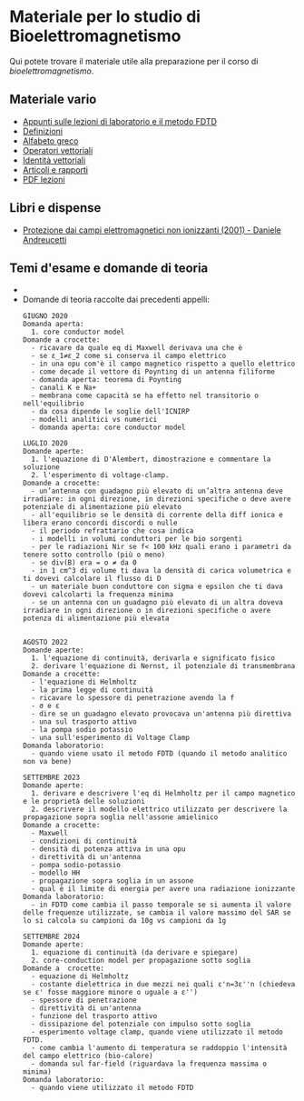 # Materiale per lo studio di Bioelettromagnetismo

Qui potete trovare il materiale utile alla preparazione per il corso di _bioelettromagnetismo_.

## Materiale vario
- [Appunti sulle lezioni di laboratorio e il metodo FDTD](/Dati/Studio/III%20Anno/BEM/Materiale%20vario/BEM%20laboratorio%20e%20lezioni%20FDTD%20(credits%20Davide%20Bosco).pdf)
- [Definizioni](/Dati/Studio/III%20Anno/BEM/Materiale%20vario/definitions.pdf)
- [Alfabeto greco](/Dati/Studio/III%20Anno/BEM/Materiale%20vario/alfabeto_greco.pdf)
- [Operatori vettoriali](/Dati/Studio/III%20Anno/BEM/Materiale%20vario/vector_operators.pdf)
- [Identità vettoriali](/Dati/Studio/III%20Anno/BEM/Materiale%20vario/vector_identities.pdf)
- [Articoli e rapporti](/Dati/Studio/III%20Anno/BEM/Materiale%20vario/Articoli%20e%20rapporti)
- [PDF lezioni](/Dati/Studio/III%20Anno/BEM/Materiale%20vario/PDF%20lezioni)

## Libri e dispense
- [Protezione dai campi elettromagnetici non ionizzanti (2001) - Daniele Andreucetti](/Dati/Studio/III%20Anno/BEM/Libri%20e%20dispense/Protezione%20dai%20campi%20elettromagnetici%20-%20D.%20Andreucetti.pdf)

## Temi d'esame e domande di teoria
- []()
- Domande di teoria raccolte dai precedenti appelli:
  ```
  GIUGNO 2020
  Domanda aperta:
  	1. core conductor model 
  Domande a crocette:
  	- ricavare da quale eq di Maxwell derivava una che è 
  	- se ε_1≠ε_2 come si conserva il campo elettrico
  	- in una opu com'è il campo magnetico rispetto a quello elettrico
  	- come decade il vettore di Poynting di un antenna filiforme
  	- domanda aperta: teorema di Poynting
  	- canali K e Na+
  	- membrana come capacità se ha effetto nel transitorio o nell'equilibrio
  	- da cosa dipende le soglie dell'ICNIRP
  	- modelli analitici vs numerici
  	- domanda aperta: core conductor model 
  
  LUGLIO 2020
  Domande aperte:
  	1. l'equazione di D'Alembert, dimostrazione e commentare la soluzione
  	2. l'esperimento di voltage-clamp.
  Domande a crocette:
    - un’antenna con guadagno più elevato di un’altra antenna deve irradiare: in ogni direzione, in direzioni specifiche o deve avere potenziale di alimentazione più elevato
  	- all'equilibrio se le densità di corrente della diff ionica e libera erano concordi discordi o nulle 
  	- il periodo refrattario che cosa indica 
  	- i modelli in volumi conduttori per le bio sorgenti
  	- per le radiazioni Nir se f< 100 kHz quali erano i parametri da tenere sotto controllo (più o meno)
  	- se div(B) era = o ≠ da 0
  	- in 1 cm^3 di volume ti dava la densità di carica volumetrica e ti dovevi calcolare il flusso di D
  	- un materiale buon conduttore con sigma e epsilon che ti dava dovevi calcolarti la frequenza minima 
  	- se un antenna con un guadagno più elevato di un altra doveva irradiare in ogni direzione o in direzioni specifiche o avere potenza di alimentazione più elevata
  
  
  AGOSTO 2022
  Domande aperte: 
  	1. l'equazione di continuità, derivarla e significato fisico
  	2. derivare l'equazione di Nernst, il potenziale di transmembrana
  Domande a crocette: 
  	- l'equazione di Helmholtz
  	- la prima legge di continuità 
  	- ricavare lo spessore di penetrazione avendo la f
  	- σ e ε
  	- dire se un guadagno elevato provocava un'antenna più direttiva 
  	- una sul trasporto attivo
  	- la pompa sodio potassio 
  	- una sull'esperimento di Voltage Clamp 
  Domanda laboratorio:
  	- quando viene usato il metodo FDTD (quando il metodo analitico non va bene) 
  
  SETTEMBRE 2023
  Domande aperte: 
  	1. derivare e descrivere l'eq di Helmholtz per il campo magnetico e le proprietà delle soluzioni
  	2. descrivere il modello elettrico utilizzato per descrivere la propagazione sopra soglia nell'assone amielinico
  Domande a crocette: 
  	- Maxwell
  	- condizioni di continuità
  	- densità di potenza attiva in una opu 
  	- direttività di un'antenna 
  	- pompa sodio-potassio 
  	- modello HH 
  	- propagazione sopra soglia in un assone 
  	- qual è il limite di energia per avere una radiazione ionizzante
  Domanda laboratorio:
  	- in FDTD come cambia il passo temporale se si aumenta il valore delle frequenze utilizzate, se cambia il valore massimo del SAR se lo si calcola su campioni da 10g vs campioni da 1g
  
  SETTEMBRE 2024
  Domande aperte: 
  	1. equazione di continuità (da derivare e spiegare)
  	2. core-conduction model per propagazione sotto soglia
  Domande a  crocette: 
  	- equazione di Helmholtz 
  	- costante dielettrica in due mezzi nei quali ε'n=3ε''n (chiedeva se ε' fosse maggiore minore o uguale a ε'')
  	- spessore di penetrazione 
  	- direttività di un'antenna
  	- funzione del trasporto attivo 
  	- dissipazione del potenziale con impulso sotto soglia 
  	- esperimento voltage clamp, quando viene utilizzato il metodo FDTD. 
  	- come cambia l'aumento di temperatura se raddoppio l'intensità del campo elettrico (bio-calore) 
  	- domanda sul far-field (riguardava la frequenza massima o minima)
  Domanda laboratorio: 
  	- quando viene utilizzato il metodo FDTD
  ``` 
